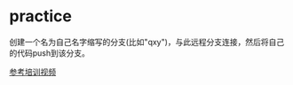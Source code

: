 # practice

创建一个名为自己名字缩写的分支(比如"qxy")，与此远程分支连接，然后将自己的代码push到该分支。

[参考培训视频](https://cer0lj09ag.feishu.cn/docs/doccny85cP1cHxnZV1t9CAIuJrS)
